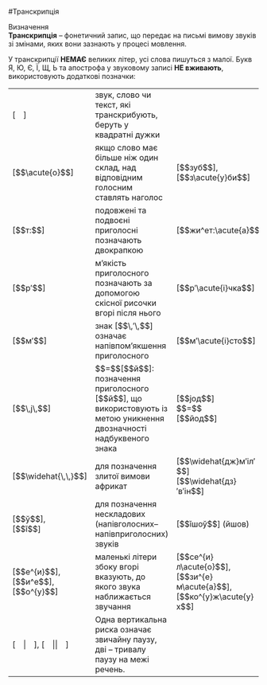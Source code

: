#Транскрипція

<div class="eoz-wrap">
<span class="eoz">Визначення</span>
<div class="eoz-text">
<b>Транскрипція</b> – фонетичний запис, що передає на письмі вимову звуків зі змінами, яких вони зазнають у процесі мовлення.
</div>
</div>

У транскрипції <b>НЕМАЄ</b> великих літер, усі слова пишуться з малої. Букв <span class="p1">Я</span>, <span class="p1">Ю</span>, <span class="p1">Є</span>, <span class="p1">Ї</span>, <span class="p1">Щ</span>, <span class="p1">Ь</span> та <span class="p1">апострофа</span> у звуковому записі <b>НЕ вживають</b>, використовують додаткові позначки:

<table>
  <tr>
  <td>[&emsp;]</td>
  <td>звук, слово чи текст, які транскрибують, беруть у квадратні дужки</td>
  <td></td>
  </tr>
  <tr>
  <td>[$$\acute{о}$$]</td>
  <td>якщо слово має більше ніж один склад, над відповідним голосним ставлять наголос</td>
  <td>[$$зуб$$],<br>[$$з\acute{у}би$$]</td>
  </tr>
   <tr>
  <td>[$$т:$$]</td>
  <td>подовжені та подвоєні приголосні позначають двокрапкою</td>
  <td>[$$жи^ет:\acute{а}$$]</td>
  </tr>
   <tr>
  <td>[$$р′$$]</td>
  <td>м’якість приголосного позначають за допомогою скісної рисочки вгорі після нього</td>
  <td>[$$р′\acute{і}чка$$]</td>
  </tr>
  <tr>
  <td>[$$м′$$]</td>
  <td>знак [$$\,′\,$$] означає напівпом’якшення приголосного</td>
  <td>[$$м′\acute{і}сто$$]</td>
  </tr>
  <tr>
  <td>[$$\,j\,$$]</td>
  <td>$$=$$[$$й$$]: позначення приголосного [$$й$$], що використовують із метою уникнення двозначності надбуквеного знака</td>
  <td>[$$jод$$]<br>$$=$$<br>[$$йод$$]</td>
  </tr>
  <tr>
  <td>[$$\widehat{\,\,}$$]</td>
  <td>для позначення злитої вимови африкат</td>
  <td>[$$\widehat{дж}м′іл′$$]<br>
  [$$\widehat{дз}′в′ін$$]</td>
  </tr>
  <tr>
  <td>[$$ў$$],<br>[$$ǐ$$]</td>
  <td>для позначення нескладових (напівголосних– напівприголосних) звуків</td>
  <td>[$$ǐшоў$$] (йшов)</td>
  </tr>
  <tr>
  <td>[$$е^{и}$$],<br>[$$и^е$$],<br>[$$о^{у}$$]</td>
  <td>маленькі літери збоку вгорі вказують, до якого звука наближається звучання</td>
  <td>[$$се^{и}л\acute{о}$$],<br>[$$зи^{е}м\acute{а}$$],<br>[$$ко^{у}ж\acute{у}х$$]</td>
  </tr>
  <tr>
  <td>[&emsp;|&emsp;], [&emsp;||&emsp;]</td>
  <td>Одна вертикальна риска означає звичайну паузу, дві – тривалу паузу на межі речень.</td>
  <td></td>
  </tr>
</table>